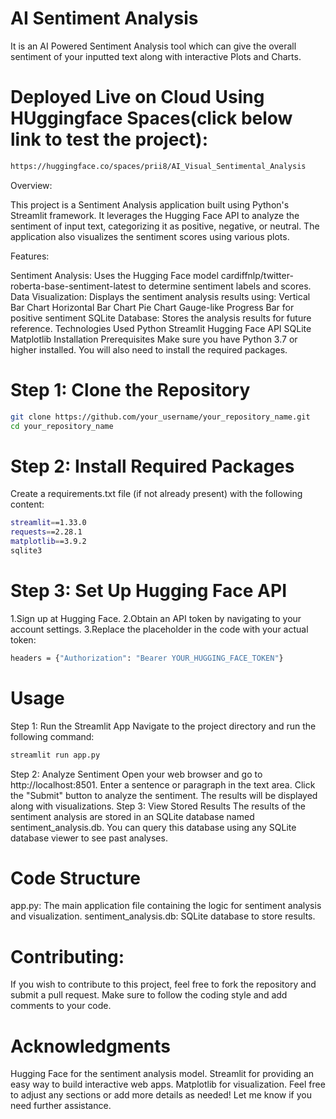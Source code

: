 # AI Sentiment Analysis
It is an AI Powered Sentiment Analysis tool which can give the overall sentiment of your inputted text along with interactive Plots and Charts.

# Deployed Live on Cloud Using HUggingface Spaces(click below link to test the project):
```bash
https://huggingface.co/spaces/prii8/AI_Visual_Sentimental_Analysis
```

Overview:

This project is a Sentiment Analysis application built using Python's Streamlit framework. It leverages the Hugging Face API to analyze the sentiment of input text, categorizing it as positive, negative, or neutral. The application also visualizes the sentiment scores using various plots.

Features:

Sentiment Analysis: Uses the Hugging Face model cardiffnlp/twitter-roberta-base-sentiment-latest to determine sentiment labels and scores.
Data Visualization: Displays the sentiment analysis results using:
Vertical Bar Chart
Horizontal Bar Chart
Pie Chart
Gauge-like Progress Bar for positive sentiment
SQLite Database: Stores the analysis results for future reference.
Technologies Used
Python
Streamlit
Hugging Face API
SQLite
Matplotlib
Installation
Prerequisites
Make sure you have Python 3.7 or higher installed. You will also need to install the required packages.

# Step 1: Clone the Repository
```bash
git clone https://github.com/your_username/your_repository_name.git
cd your_repository_name
```

# Step 2: Install Required Packages
Create a requirements.txt file (if not already present) with the following content:
```bash
streamlit==1.33.0
requests==2.28.1
matplotlib==3.9.2
sqlite3
```

# Step 3: Set Up Hugging Face API
1.Sign up at Hugging Face.
2.Obtain an API token by navigating to your account settings.
3.Replace the placeholder in the code with your actual token:

```bash
headers = {"Authorization": "Bearer YOUR_HUGGING_FACE_TOKEN"}
```
# Usage
Step 1: Run the Streamlit App
Navigate to the project directory and run the following command:
```bash
streamlit run app.py
```
Step 2: Analyze Sentiment
Open your web browser and go to http://localhost:8501.
Enter a sentence or paragraph in the text area.
Click the "Submit" button to analyze the sentiment.
The results will be displayed along with visualizations.
Step 3: View Stored Results
The results of the sentiment analysis are stored in an SQLite database named sentiment_analysis.db. You can query this database using any SQLite database viewer to see past analyses.

# Code Structure
app.py: The main application file containing the logic for sentiment analysis and visualization.
sentiment_analysis.db: SQLite database to store results.
# Contributing:
If you wish to contribute to this project, feel free to fork the repository and submit a pull request. Make sure to follow the coding style and add comments to your code.

# Acknowledgments
Hugging Face for the sentiment analysis model.
Streamlit for providing an easy way to build interactive web apps.
Matplotlib for visualization.
Feel free to adjust any sections or add more details as needed! Let me know if you need further assistance.
